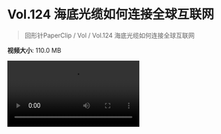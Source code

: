 # Vol.124 海底光缆如何连接全球互联网

> 回形针PaperClip / Vol / Vol.124 海底光缆如何连接全球互联网

**视频大小**: 110.0 MB

<div class="video"><video src="https://file.hsyhx.top/archive/PaperClip/Vol/124.mp4" controls preload>🤔 您的浏览器不支持 video 标签</video></div>